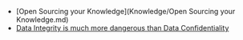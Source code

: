 * [Open Sourcing your Knowledge](Knowledge/Open Sourcing your Knowledge.md)
* [Data Integrity is much more dangerous than Data Confidentiality](AppSec/Data-Integrity-is-much-more-dangerous-than-Data-Confidentiality.md)
